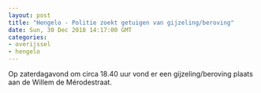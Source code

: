 ```yaml
---
layout: post
title: "Hengelo - Politie zoekt getuigen van gijzeling/beroving"
date: Sun, 30 Dec 2018 14:17:00 GMT
categories: 
- overijssel 
- hengelo 
---
```


Op zaterdagavond om circa 18.40 uur vond er een gijzeling/beroving plaats aan de Willem de Mérodestraat.
